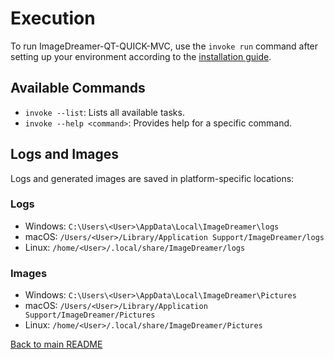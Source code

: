 # Execution

To run ImageDreamer-QT-QUICK-MVC, use the `invoke run` command after setting up your environment according to the [installation guide](Installation.md).

## Available Commands

- `invoke --list`: Lists all available tasks.
- `invoke --help <command>`: Provides help for a specific command.

## Logs and Images

Logs and generated images are saved in platform-specific locations:

### Logs

- Windows: `C:\Users\<User>\AppData\Local\ImageDreamer\logs`
- macOS: `/Users/<User>/Library/Application Support/ImageDreamer/logs`
- Linux: `/home/<User>/.local/share/ImageDreamer/logs`

### Images

- Windows: `C:\Users\<User>\AppData\Local\ImageDreamer\Pictures`
- macOS: `/Users/<User>/Library/Application Support/ImageDreamer/Pictures`
- Linux: `/home/<User>/.local/share/ImageDreamer/Pictures`

[Back to main README](../README.md)
